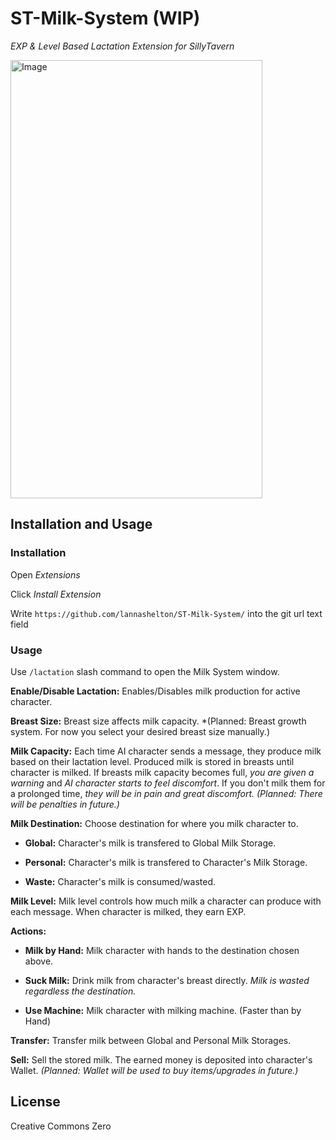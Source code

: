 # ST-Milk-System (WIP)
*EXP & Level Based Lactation Extension for SillyTavern*

<img width="403" height="701" alt="Image" src="https://github.com/user-attachments/assets/8fa9eb3d-c7e2-4ace-a43c-fcc5e1f315f1" />

## Installation and Usage

### Installation

Open *Extensions*

Click *Install Extension*

Write `https://github.com/lannashelton/ST-Milk-System/` into the git url text field


### Usage

Use `/lactation` slash command to open the Milk System window.

**Enable/Disable Lactation:** Enables/Disables milk production for active character.

**Breast Size:** Breast size affects milk capacity. *(Planned: Breast growth system. For now you select your desired breast size manually.)

**Milk Capacity:** Each time AI character sends a message, they produce milk based on their lactation level. Produced milk is stored in breasts until character is milked. If breasts milk capacity becomes full, *you are given a warning* and *AI character starts to feel discomfort*. If you don't milk them for a prolonged time, *they will be in pain and great discomfort.* *(Planned: There will be penalties in future.)*

**Milk Destination:** Choose destination for where you milk character to.

* **Global:** Character's milk is transfered to Global Milk Storage.

* **Personal:** Character's milk is transfered to Character's Milk Storage.

* **Waste:** Character's milk is consumed/wasted.

**Milk Level:** Milk level controls how much milk a character can produce with each message. When character is milked, they earn EXP.

**Actions:**

* **Milk by Hand:** Milk character with hands to the destination chosen above.

* **Suck Milk:** Drink milk from character's breast directly. *Milk is wasted regardless the destination.*

* **Use Machine:** Milk character with milking machine. (Faster than by Hand)

**Transfer:** Transfer milk between Global and Personal Milk Storages.

**Sell:** Sell the stored milk. The earned money is deposited into character's Wallet. *(Planned: Wallet will be used to buy items/upgrades in future.)*

## License

Creative Commons Zero
